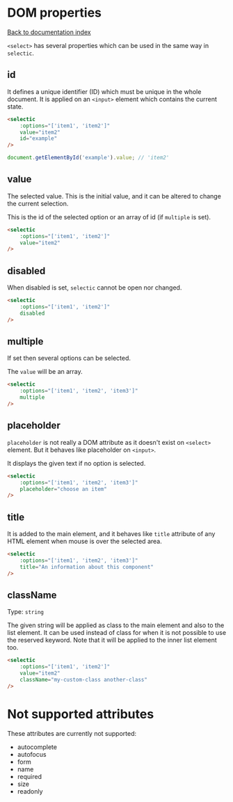 # DOM properties

[Back to documentation index](main.md)

`<select>` has several properties which can be used in the same way in `selectic`.

## id

It defines a unique identifier (ID) which must be unique in the whole document. It is applied on an `<input>` element which contains the current state.

```html
<selectic
    :options="['item1', 'item2']"
    value="item2"
    id="example"
/>
```
```javascript
document.getElementById('example').value; // 'item2'
```


## value

The selected value.  This is the initial value, and it can be altered to change the current selection.

This is the id of the selected option or an array of id (if `multiple` is set).

```html
<selectic
    :options="['item1', 'item2']"
    value="item2"
/>
```

## disabled

When disabled is set, `selectic` cannot be open nor changed.

```html
<selectic
    :options="['item1', 'item2']"
    disabled
/>
```

## multiple

If set then several options can be selected.

The `value` will be an array.

```html
<selectic
    :options="['item1', 'item2', 'item3']"
    multiple
/>
```

## placeholder

`placeholder` is not really a DOM attribute as it doesn't exist on `<select>` element. But it behaves like placeholder on `<input>`.

It displays the given text if no option is selected.

```html
<selectic
    :options="['item1', 'item2', 'item3']"
    placeholder="choose an item"
/>
```

## title

It is added to the main element, and it behaves like `title` attribute of any HTML element when mouse is over the selected area.

```html
<selectic
    :options="['item1', 'item2', 'item3']"
    title="An information about this component"
/>
```

## className

Type: `string`

The given string will be applied as class to the main element and also to the list element.
It can be used instead of class for when it is not possible to use the reserved keyword.
Note that it will be applied to the inner list element too.

```html
<selectic
    :options="['item1', 'item2']"
    value="item2"
    className="my-custom-class another-class"
/>
```

# Not supported attributes

These attributes are currently not supported:

* autocomplete
* autofocus
* form
* name
* required
* size
* readonly
